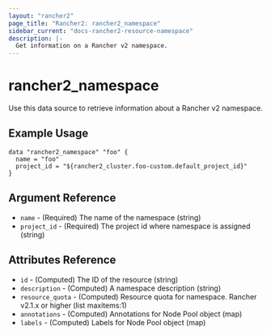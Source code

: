 ```yaml
---
layout: "rancher2"
page_title: "Rancher2: rancher2_namespace"
sidebar_current: "docs-rancher2-resource-namespace"
description: |-
  Get information on a Rancher v2 namespace.
---
```


# rancher2\_namespace

Use this data source to retrieve information about a Rancher v2 namespace.

## Example Usage

```hcl
data "rancher2_namespace" "foo" {
  name = "foo"
  project_id = "${rancher2_cluster.foo-custom.default_project_id}"
}
```

## Argument Reference

* `name` - (Required) The name of the namespace (string)
* `project_id` - (Required) The project id where namespace is assigned (string)

## Attributes Reference

* `id` - (Computed) The ID of the resource (string)
* `description` - (Computed) A namespace description (string)
* `resource_quota` - (Computed) Resource quota for namespace. Rancher v2.1.x or higher (list maxitems:1)
* `annotations` - (Computed) Annotations for Node Pool object (map)
* `labels` - (Computed) Labels for Node Pool object (map)
